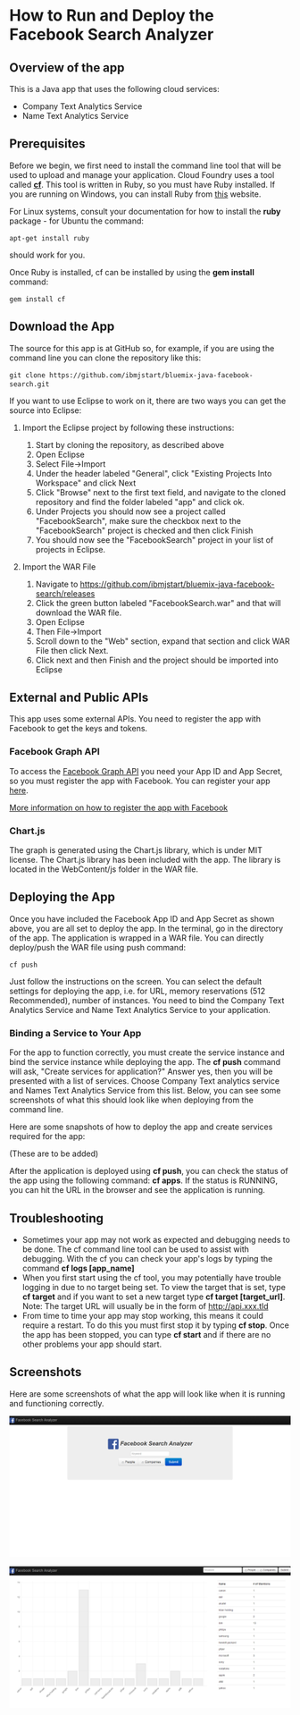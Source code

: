 # How to Run and Deploy the Facebook Search Analyzer #

## Overview of the app ##

This is a Java app that uses the following cloud services:

- Company Text Analytics Service
- Name Text Analytics Service

## Prerequisites ##

Before we begin, we first need to install the command line tool that will be used to upload and manage your application. Cloud Foundry uses a tool called [**cf**](https://github.com/cloudfoundry/cf). This tool is written in Ruby, so you must have Ruby installed. If you are running on Windows, you can install Ruby from [this](http://rubyinstaller.org/downloads/) website. 

For Linux systems, consult your documentation for how to install the **ruby** package - for Ubuntu the command:

	apt-get install ruby

should work for you.

Once Ruby is installed, cf can be installed by using the **gem install** command:
        
	gem install cf
        
## Download the App ##

The source for this app is at GitHub so, for example, if you are using the command line you can clone the repository like this:

	git clone https://github.com/ibmjstart/bluemix-java-facebook-search.git
		
If you want to use Eclipse to work on it, there are two ways you can get the source into Eclipse:

1. Import the Eclipse project by following these instructions:
	1. Start by cloning the repository, as described above
	2. Open Eclipse
	3. Select File->Import
	4. Under the header labeled "General", click "Existing Projects Into Workspace" and click Next
	5. Click "Browse" next to the first text field, and navigate to the cloned repository and find the folder labeled "app" and click ok.
	6. Under Projects you should now see a project called "FacebookSearch", make sure the checkbox next to the "FacebookSearch" project is checked and then click Finish
	7. You should now see the "FacebookSearch" project in your list of projects in Eclipse.

2. Import the WAR File
	1. Navigate to https://github.com/ibmjstart/bluemix-java-facebook-search/releases
	2. Click the green button labeled "FacebookSearch.war" and that will download the WAR file.
	3. Open Eclipse
	4. Then File->Import
	5. Scroll down to the "Web" section, expand that section and click WAR File then click Next.
	6. Click next and then Finish and the project should be imported into Eclipse

## External and Public APIs ###

This app uses some external APIs. You need to register the app with Facebook to get the keys and tokens.

### Facebook Graph API ###

To access the [Facebook Graph API](https://developers.facebook.com/docs/getting-started/graphapi/) you need your App ID and App Secret, so you must register the app with Facebook. You can register your app [here](https://developers.facebook.com/).

[More information on how to register the app with Facebook](registerFacebook.md)

### Chart.js ###

The graph is generated using the Chart.js library, which is under MIT license. The Chart.js library has been included with the app. The library is located in the WebContent/js folder in the WAR file. 

## Deploying the App ##

Once you have included the Facebook App ID and App Secret as shown above, you are all set to deploy the app. In the terminal, go in the directory of the app. The application is wrapped in a WAR file. You can directly deploy/push the WAR file using push command:

	cf push

Just follow the instructions on the screen. You can select the default settings for deploying the app, i.e. for URL, memory reservations (512 Recommended), number of instances. You need to bind the Company Text Analytics Service and Name Text Analytics Service to your application. 

### Binding a Service to Your App ###

For the app to function correctly, you must create the service instance and bind the service instance while deploying the app. The **cf push** command will ask, "Create services for application?" Answer yes, then you will be presented with a list of services. Choose Company Text analytics service and Names Text Analytics Service from this list. Below, you can see some screenshots of what this should look like when deploying from the command line.


Here are some snapshots of how to deploy the app and create services required for the app: 
    
(These are to be added)

After the application is deployed using **cf push**, you can check the status of the app using the following command: **cf apps**. If the status is RUNNING, you can hit the URL in the browser and see the application is running.


## Troubleshooting ##

-   Sometimes your app may not work as expected and debugging needs to be done. The cf command line tool can be used to assist with debugging. With the cf you can check your app's logs by typing the command **cf logs [app_name]** 
-   When you first start using the cf tool, you may potentially have trouble logging in due to no target being set. To view the target that is set, type **cf target** and if you want to set a new target type **cf target [target_url]**. Note: The target URL will usually be in the form of http://api.xxx.tld
-   From time to time your app may stop working, this means it could require a restart. To do this you must first stop it by typing **cf stop**. Once the app has been stopped, you can type **cf start** and if there are no other problems your app should start. 

## Screenshots ##

Here are some screenshots of what the app will look like when it is running and functioning correctly. 

![image](images/workingApp1.png)

![image](images/workingApp2.png)
